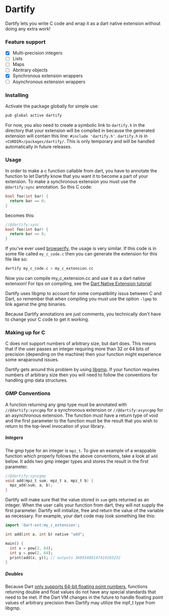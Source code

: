 # Dartify

Dartify lets you write C code and wrap it as a dart native extension without doing any extra work!  

### Feature support
- [x] Multi-precision integers
- [ ] Lists
- [ ] Maps
- [ ] Abritrary objects
- [x] Synchronous extension wrappers
- [ ] Asynchronous extension wrappers

### Installing

Activate the package globally for simple use:

```dart
pub global active dartify
```

For now, you also need to create a symbolic link to `dartify.h` in the directory that your extension will be compiled in because the generated extension will contain this line: `#include 'dartify.h'`.  `dartify.h` is in `<CURDIR>/packages/dartify/`.  This is only temporary and will be handled automatically in future releases.

### Usage 

In order to make a c function callable from dart, you have to annotate the function to let Dartify know that you want it to become a part of your extension. To make a synchronous extension you must use the `@dartify:sync` annotation. So this C code:

```c
bool foo(int bar) {
  return bar == 0;
}
```

becomes this:

```c
//@dartify:sync
bool foo(int bar) {
  return bar == 0;
}
```

If you've ever used [browserify](https://github.com/substack/node-browserify), the usage is very similar.  If this code is in some file called `my_c_code.c` then you can generate the extension for this file like so:

```dart
dartify my_c_code.c > my_c_extension.cc
```

Now you can compile my_c_extension.cc and use it as a dart native extension! For tips on compiling, see the [Dart Native Extension tutorial](https://www.dartlang.org/articles/native-extensions-for-standalone-dart-vm/)

Dartify uses libgmp to account for some compatibility issus between C and Dart, so remember that when compiling you must use the option `-lgmp` to link against the gmp binaries.

Because Dartify annotations are just comments, you technically don't have to change your C code to get it working.

### Making up for C

C does not support numbers of arbitrary size, but dart does.  This means that if the user passes an integer requiring more than 32 or 64 bits of precision (depending on the machine) then your function might experience some wraparound issues.

Dartify gets around this problem by using [libgmp](https://gmplib.org/manual/).  If your function requires numbers of arbitrary size then you will need to follow the conventions for handling gmp data structures.

### GMP Conventions

A function returning any gmp type must be annotated with `//@dartify:syncgmp` for a synchronous extension or `//@dartify:asyncgmp` for an asynchronous extension.  The function must have a return type of void and the first parameter to the function must be the result that you wish to return to the top-level invocation of your library.

##### Integers

The gmp type for an integer is `mpz_t`.  To give an example of a wrappable function which properly follows the above conventions, take a look at `add` below.  It adds two gmp integer types and stores the result in the first parameter.

```c
//@dartify:syncgmp
void add(mpz_t sum, mpz_t a, mpz_t b) {
  mpz_add(sum, a, b);
}
```

Dartify will make sure that the value stored in `sum` gets returned as an integer.  When the user calls your function from dart, they will not supply the first parameter.  Dartify will initialize, free and return the value of the variable as necessary.  For example, your dart code may look something like this:

```dart
import 'dart-ext:my_c_extension';

int add(int a, int b) native "add";

main() {
  int x = pow(2, 64);
  int y = pow(2, 64);
  print(add(x, y)); // outputs 36893488147419103232
}
```

##### Doubles

Because Dart [only supports 64-bit floating point numbers](https://www.dartlang.org/articles/numeric-computation/#floating-point-numbers), functions returning double and float values do not have any special standards that need to be met.  If the Dart VM changes in the future to handle floating point values of arbitrary precision then Dartify may utilize the mpf_t type from libgmp.
